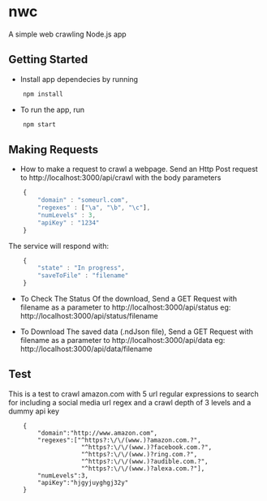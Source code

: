 # nwc
A simple web crawling Node.js app

## Getting Started
* Install app dependecies by running
```javascript
    npm install
```
* To run the app, run
```javascript
    npm start
```

## Making Requests
* How to make a request to crawl a webpage.
Send an Http Post request to http://localhost:3000/api/crawl
with the body parameters
```javascript
    {
        "domain" : "someurl.com",
        "regexes" : ["\a", "\b", "\c"],
        "numLevels" : 3,
        "apiKey" : "1234"
    }
```
The service will respond with:
```javascript
    {
        "state" : "In progress",
        "saveToFile" : "filename"
    }
```

* To Check The Status Of the download,
Send a GET Request with filename as a parameter to http://localhost:3000/api/status
eg: http://localhost:3000/api/status/filename

* To Download The saved data (.ndJson file), 
Send a GET Request with filename as a parameter to http://localhost:3000/api/data
eg: http://localhost:3000/api/data/filename

## Test
This is a test to crawl amazon.com with 5 url regular expressions to search for including a social media url regex and a crawl depth of 3 levels and a dummy api key
```
    {
	    "domain":"http://www.amazon.com",
	    "regexes":["^https?:\/\/(www.)?amazon.com.?", 
                    "^https?:\/\/(www.)?facebook.com.?", 
                    "^https?:\/\/(www.)?ring.com.?",
                    "^https?:\/\/(www.)?audible.com.?", 
                    "^https?:\/\/(www.)?alexa.com.?"],
	    "numLevels":3,
	    "apiKey":"hjgyjuyghgj32y"
    }
```
